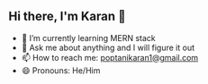 ## Hi there, I'm Karan 👋

- 🌱 I’m currently learning  MERN stack
- 💬 Ask me about anything and I will figure it out
- 📫 How to reach me: poptanikaran1@gmail.com
- 😄 Pronouns: He/Him
 

